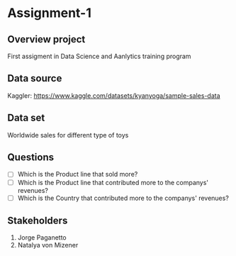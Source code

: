 # Assignment-1

## **Overview project**
First assigment in Data Science and Aanlytics training program

## **Data source**
Kaggler: https://www.kaggle.com/datasets/kyanyoga/sample-sales-data

## **Data set**
Worldwide sales for different type of toys

## **Questions**
- [ ] Which is the Product line that sold more?
- [ ] Which is the Product line that contributed more to the companys' revenues?
- [ ] Which is the Country that contributed more to the companys' revenues?

## **Stakeholders**
1. Jorge Paganetto
2. Natalya von Mizener
